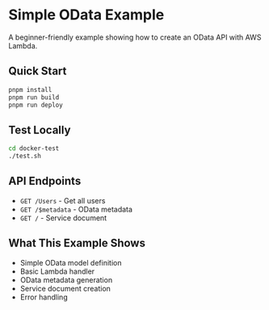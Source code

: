 # Simple OData Example

A beginner-friendly example showing how to create an OData API with AWS Lambda.

## Quick Start

```bash
pnpm install
pnpm run build
pnpm run deploy
```

## Test Locally

```bash
cd docker-test
./test.sh
```

## API Endpoints

- `GET /Users` - Get all users
- `GET /$metadata` - OData metadata  
- `GET /` - Service document

## What This Example Shows

- Simple OData model definition
- Basic Lambda handler
- OData metadata generation
- Service document creation
- Error handling
